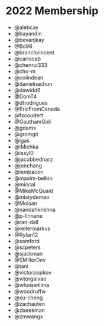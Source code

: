 # 2022 Membership

- @alebcay
- @bayandin
- @bevanjkay
- @Bo98
- @branchvincent
- @carlocab
- @chenrui333
- @cho-m
- @colindean
- @danielnachun
- @dawidd6
- @DomT4
- @dtrodrigues
- @EricFromCanada
- @fxcoudert
- @GauthamGoli
- @gdams
- @gromgit
- @igas
- @iMichka
- @issyl0
- @jacobbednarz
- @jonchang
- @lembacon
- @maxim-belkin
- @miccal
- @MikeMcQuaid
- @mistydemeo
- @Moisan
- @nandahkrishna
- @p-linnane
- @ran-dall
- @reitermarkus
- @Rylan12
- @samford
- @scpeters
- @sjackman
- @SMillerDev
- @tani
- @victorpopkov
- @vitorgalvao
- @whoiswillma
- @woodruffw
- @xu-cheng
- @zachauten
- @zbeekman
- @zmwangx

